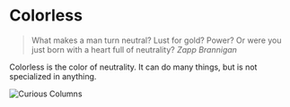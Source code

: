 # Colorless

> What makes a man turn neutral? Lust for gold? Power? Or were you just born with a heart full of neutrality?
> <cite>Zapp Brannigan</cite>

Colorless is the color of neutrality. It can do many things, but is not specialized in anything.

![Curious Columns](https://s3.amazonaws.com/assets1.orbsccg.com/prod/cards/art/26X.jpg)

[//]: # 'if energized, what kind of energy does it give? colorless? might be worth saying since it does not have color'
